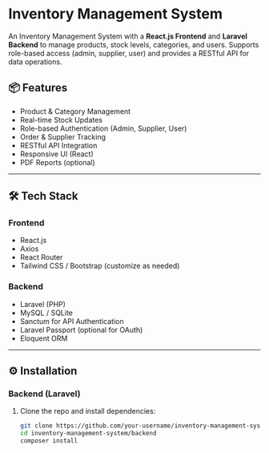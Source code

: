 # Inventory Management System

An Inventory Management System with a **React.js Frontend** and **Laravel Backend** to manage products, stock levels, categories, and users. Supports role-based access (admin, supplier, user) and provides a RESTful API for data operations.

## 📦 Features

- Product & Category Management
- Real-time Stock Updates
- Role-based Authentication (Admin, Supplier, User)
- Order & Supplier Tracking
- RESTful API Integration
- Responsive UI (React)
- PDF Reports (optional)

---

## 🛠 Tech Stack

### Frontend
- React.js
- Axios
- React Router
- Tailwind CSS / Bootstrap (customize as needed)

### Backend
- Laravel (PHP)
- MySQL / SQLite
- Sanctum for API Authentication
- Laravel Passport (optional for OAuth)
- Eloquent ORM

---

## ⚙️ Installation

### Backend (Laravel)

1. Clone the repo and install dependencies:
   ```bash
   git clone https://github.com/your-username/inventory-management-system.git
   cd inventory-management-system/backend
   composer install
